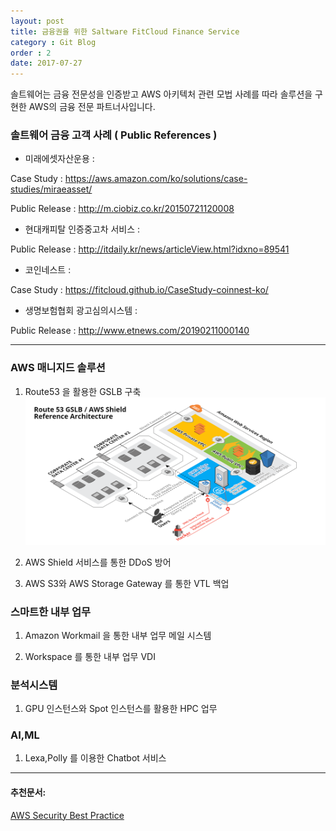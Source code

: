 ```yaml
---
layout: post
title: 금융권을 위한 Saltware FitCloud Finance Service
category : Git Blog
order : 2
date: 2017-07-27
---
```


솔트웨어는 금융 전문성을 인증받고 AWS 아키텍처 관련 모법 사례를 따라 솔루션을 구현한 AWS의 금융 전문 파트너사입니다.

### 솔트웨어 금융 고객 사례 ( Public References )

- 미래에셋자산운용 :

Case Study : https://aws.amazon.com/ko/solutions/case-studies/miraeasset/

Public Release : http://m.ciobiz.co.kr/20150721120008

- 현대캐피탈 인증중고차 서비스 : 

Public Release : http://itdaily.kr/news/articleView.html?idxno=89541

- 코인네스트 : 

Case Study : https://fitcloud.github.io/CaseStudy-coinnest-ko/


- 생명보험협회 광고심의시스템 : 

Public Release : http://www.etnews.com/20190211000140

***

### AWS 매니지드 솔루션
1. Route53 을 활용한 GSLB 구축
![glsb](./assets/images/gitBlog/../../../../../assets/images/gitBlog/2017-07-27-finance/finance_01.png)

2. AWS Shield 서비스를 통한 DDoS 방어

3. AWS S3와 AWS Storage Gateway 를 통한 VTL 백업


### 스마트한 내부 업무
1. Amazon Workmail 을 통한 내부 업무 메일 시스템

2. Workspace 를 통한 내부 업무 VDI

### 분석시스템
1. GPU 인스턴스와 Spot 인스턴스를 활용한 HPC 업무

### AI,ML
1. Lexa,Polly 를 이용한 Chatbot 서비스


***
#### 추천문서:
[AWS Security Best Practice](https://d0.awsstatic.com/whitepapers/Security/AWS_Security_Best_Practices.pdf)
